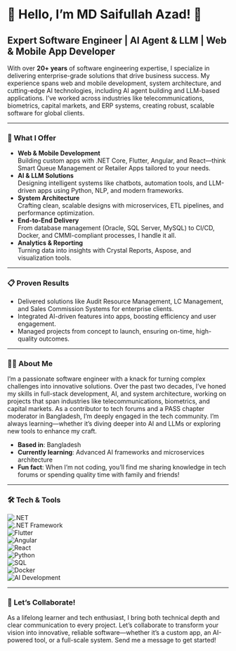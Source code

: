 # 👋 Hello, I’m MD Saifullah Azad! 🚀

## Expert Software Engineer | AI Agent & LLM | Web & Mobile App Developer

With over **20+ years** of software engineering expertise, I specialize in delivering enterprise-grade solutions that drive business success. My experience spans web and mobile development, system architecture, and cutting-edge AI technologies, including AI agent building and LLM-based applications. I’ve worked across industries like telecommunications, biometrics, capital markets, and ERP systems, creating robust, scalable software for global clients.

---

### 🌟 What I Offer

- **Web & Mobile Development**  
  Building custom apps with .NET Core, Flutter, Angular, and React—think Smart Queue Management or Retailer Apps tailored to your needs.  
- **AI & LLM Solutions**  
  Designing intelligent systems like chatbots, automation tools, and LLM-driven apps using Python, NLP, and modern frameworks.  
- **System Architecture**  
  Crafting clean, scalable designs with microservices, ETL pipelines, and performance optimization.  
- **End-to-End Delivery**  
  From database management (Oracle, SQL Server, MySQL) to CI/CD, Docker, and CMMI-compliant processes, I handle it all.  
- **Analytics & Reporting**  
  Turning data into insights with Crystal Reports, Aspose, and visualization tools.

---

### 📋 Proven Results

- Delivered solutions like Audit Resource Management, LC Management, and Sales Commission Systems for enterprise clients.  
- Integrated AI-driven features into apps, boosting efficiency and user engagement.  
- Managed projects from concept to launch, ensuring on-time, high-quality outcomes.

---

### 🧑‍💻 About Me

I’m a passionate software engineer with a knack for turning complex challenges into innovative solutions. Over the past two decades, I’ve honed my skills in full-stack development, AI, and system architecture, working on projects that span industries like telecommunications, biometrics, and capital markets. As a contributor to tech forums and a PASS chapter moderator in Bangladesh, I’m deeply engaged in the tech community. I’m always learning—whether it’s diving deeper into AI and LLMs or exploring new tools to enhance my craft.

- **Based in**: Bangladesh  
- **Currently learning**: Advanced AI frameworks and microservices architecture  
- **Fun fact**: When I’m not coding, you’ll find me sharing knowledge in tech forums or spending quality time with family and friends!  

---

### 🛠️ Tech & Tools

![.NET](https://img.shields.io/badge/.NET-512BD4?style=flat-square&logo=dotnet&logoColor=white)  
![.NET Framework](https://img.shields.io/badge/.NET%20Framework-512BD4?style=flat-square&logo=dotnet&logoColor=white)  
![Flutter](https://img.shields.io/badge/Flutter-02569B?style=flat-square&logo=flutter&logoColor=white)  
![Angular](https://img.shields.io/badge/Angular-DD0031?style=flat-square&logo=angular&logoColor=white)  
![React](https://img.shields.io/badge/React-61DAFB?style=flat-square&logo=react&logoColor=black)  
![Python](https://img.shields.io/badge/Python-3776AB?style=flat-square&logo=python&logoColor=white)  
![SQL](https://img.shields.io/badge/SQL-4479A1?style=flat-square&logo=postgresql&logoColor=white)  
![Docker](https://img.shields.io/badge/Docker-2496ED?style=flat-square&logo=docker&logoColor=white)  
![AI Development](https://img.shields.io/badge/AI%20Development-FF6F61?style=flat-square&logo=artificial-intelligence&logoColor=white)

---

### 📢 Let’s Collaborate!

As a lifelong learner and tech enthusiast, I bring both technical depth and clear communication to every project. Let’s collaborate to transform your vision into innovative, reliable software—whether it’s a custom app, an AI-powered tool, or a full-scale system. Send me a message to get started!
